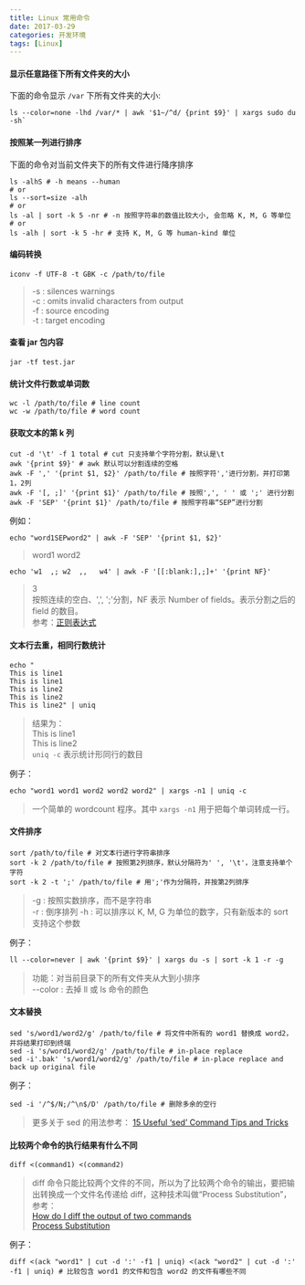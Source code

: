 ```yaml
---
title: Linux 常用命令
date: 2017-03-29
categories: 开发环境
tags: [Linux]
---
```


#### 显示任意路径下所有文件夹的大小
下面的命令显示 `/var` 下所有文件夹的大小:

```shell
ls --color=none -lhd /var/* | awk '$1~/^d/ {print $9}' | xargs sudo du -sh`
```

#### 按照某一列进行排序
下面的命令对当前文件夹下的所有文件进行降序排序

```shell
ls -alhS # -h means --human
# or
ls --sort=size -alh
# or
ls -al | sort -k 5 -nr # -n 按照字符串的数值比较大小, 会忽略 K, M, G 等单位
# or
ls -alh | sort -k 5 -hr # 支持 K, M, G 等 human-kind 单位
```

#### 编码转换
```shell
iconv -f UTF-8 -t GBK -c /path/to/file
```
> -s : silences warnings  
> -c : omits invalid characters from output  
> -f : source encoding  
> -t : target encoding  

#### 查看 jar 包内容
```shell
jar -tf test.jar
```

#### 统计文件行数或单词数
```shell
wc -l /path/to/file # line count
wc -w /path/to/file # word count
```

#### 获取文本的第 k 列
```shell
cut -d '\t' -f 1 total # cut 只支持单个字符分割，默认是\t
awk '{print $9}' # awk 默认可以分割连续的空格
awk -F ',' '{print $1, $2}' /path/to/file # 按照字符','进行分割，并打印第1，2列
awk -F '[, ;]' '{print $1}' /path/to/file # 按照',', ' ' 或 ';' 进行分割
awk -F 'SEP' '{print $1}' /path/to/file # 按照字符串“SEP”进行分割
```

例如：

```shell
echo "word1SEPword2" | awk -F 'SEP' '{print $1, $2}'
```
> word1 word2

```shell
echo 'w1  ,; w2  ,,   w4' | awk -F '[[:blank:],;]+' '{print NF}'
```
> 3  
> 按照连续的空白、',', ';'分割，NF 表示 Number of fields。表示分割之后的 field 的数目。  
> 参考：[正则表达式](http://dcx.sybase.com/1101/zh/dbreference_zh11/rf-sqllanguage-s-4915351.html)


#### 文本行去重，相同行数统计

```shell
echo "
This is line1
This is line1
This is line2
This is line2
This is line2" | uniq
```

> 结果为：  
> This is line1  
> This is line2  
> `uniq -c` 表示统计形同行的数目

例子：
```shell
echo "word1 word1 word2 word2 word2" | xargs -n1 | uniq -c
```
> 一个简单的 wordcount 程序。其中 `xargs -n1` 用于把每个单词转成一行。

#### 文件排序
```shell
sort /path/to/file # 对文本行进行字符串排序
sort -k 2 /path/to/file # 按照第2列排序，默认分隔符为' ', '\t'，注意支持单个字符
sort -k 2 -t ';' /path/to/file # 用';'作为分隔符，并按第2列排序
```

> -g : 按照实数排序，而不是字符串  
> -r : 倒序排列
> -h : 可以排序以 K, M, G 为单位的数字，只有新版本的 sort 支持这个参数

例子：
```
ll --color=never | awk '{print $9}' | xargs du -s | sort -k 1 -r -g
```
> 功能：对当前目录下的所有文件夹从大到小排序  
> --color : 去掉 ll 或 ls 命令的颜色  

#### 文本替换
```shell
sed 's/word1/word2/g' /path/to/file # 将文件中所有的 word1 替换成 word2，并将结果打印到终端
sed -i 's/word1/word2/g' /path/to/file # in-place replace
sed -i'.bak' 's/word1/word2/g' /path/to/file # in-place replace and back up original file
```

例子：
```shell
sed -i '/^$/N;/^\n$/D' /path/to/file # 删除多余的空行
```

> 更多关于 sed 的用法参考：
> [15 Useful ‘sed’ Command Tips and Tricks](https://www.tecmint.com/linux-sed-command-tips-tricks/)

#### 比较两个命令的执行结果有什么不同
```shell
diff <(command1) <(command2)
```
> diff 命令只能比较两个文件的不同，所以为了比较两个命令的输出，要把输出转换成一个文件名传递给 diff，这种技术叫做“Process Substitution”，参考：  
> [How do I diff the output of two commands](https://askubuntu.com/a/229450/546909)  
> [Process Substitution](http://www.gnu.org/software/bash/manual/bash.html#Process-Substitution)

例子：
```shell
diff <(ack "word1" | cut -d ':' -f1 | uniq) <(ack "word2" | cut -d ':' -f1 | uniq) # 比较包含 word1 的文件和包含 word2 的文件有哪些不同
```